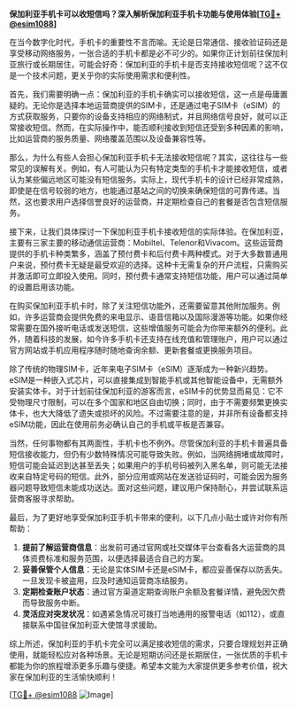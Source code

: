 **保加利亚手机卡可以收短信吗？深入解析保加利亚手机卡功能与使用体验[[TG💪+ @esim1088](https://t.me/s/esim1088)]**

在当今数字化时代，手机卡的重要性不言而喻。无论是日常通信、接收验证码还是享受移动网络服务，一张合适的手机卡都是必不可少的。如果你正计划前往保加利亚旅行或长期居住，可能会好奇：保加利亚的手机卡是否支持接收短信呢？这不仅是一个技术问题，更关乎你的实际使用需求和便利性。

首先，我们需要明确一点：保加利亚的手机卡确实可以接收短信，这一点是毋庸置疑的。无论你是选择本地运营商提供的SIM卡，还是通过电子SIM卡（eSIM）的方式获取服务，只要你的设备支持相应的网络制式，并且网络信号良好，就可以正常接收短信。然而，在实际操作中，能否顺利接收到短信还受到多种因素的影响，比如运营商的服务质量、网络覆盖范围以及设备兼容性等。

那么，为什么有些人会担心保加利亚手机卡无法接收短信呢？其实，这往往与一些常见的误解有关。例如，有人可能认为只有特定类型的手机卡才能接收短信，或者认为某些偏远地区可能没有短信服务。实际上，现代手机卡的设计已经非常成熟，即使是在信号较弱的地方，也能通过基站之间的切换来确保短信的可靠传递。当然，这也要求用户选择信誉良好的运营商，并定期检查自己的套餐是否包含短信服务。

接下来，让我们具体探讨一下保加利亚手机卡接收短信的实际体验。在保加利亚，主要有三家主要的移动通信运营商：Mobiltel、Telenor和Vivacom。这些运营商提供的手机卡种类繁多，涵盖了预付费卡和后付费卡两种模式。对于大多数普通用户来说，预付费卡无疑是最受欢迎的选择。这种卡无需复杂的开户流程，只需购买并激活即可立即投入使用。同时，预付费卡通常支持短信功能，用户可以通过简单的设置启用该功能。

在购买保加利亚手机卡时，除了关注短信功能外，还需要留意其他附加服务。例如，许多运营商会提供免费的来电显示、语音信箱以及国际漫游等功能。如果你经常需要在国外接听电话或发送短信，这些增值服务可能会为你带来额外的便利。此外，随着科技的发展，如今许多手机卡还支持在线充值和管理账户，用户可以通过官方网站或手机应用程序随时随地查询余额、更新套餐或更换服务项目。

除了传统的物理SIM卡，近年来电子SIM卡（eSIM）逐渐成为一种新兴趋势。eSIM是一种嵌入式芯片，可以直接集成到智能手机或其他智能设备中，无需额外安装实体卡。对于计划前往保加利亚的游客而言，eSIM卡的优势显而易见：它不受物理尺寸限制，可以在多个国家和地区自由切换；同时，由于不需要频繁更换实体卡，也大大降低了遗失或损坏的风险。不过需要注意的是，并非所有设备都支持eSIM功能，因此在使用前务必确认自己的手机或平板是否兼容。

当然，任何事物都有其两面性，手机卡也不例外。尽管保加利亚的手机卡普遍具备短信接收能力，但仍有少数特殊情况可能导致失败。例如，当网络拥堵或故障时，短信可能会延迟到达甚至丢失；如果用户的手机号码被列入黑名单，则可能无法接收来自特定号码的短信。此外，部分应用或网站在发送验证码时，可能会因为服务器问题导致短信未能成功送达。面对这些问题，建议用户保持耐心，并尝试联系运营商客服寻求帮助。

最后，为了更好地享受保加利亚手机卡带来的便利，以下几点小贴士或许对你有所帮助：

1. **提前了解运营商信息**：出发前可通过官网或社交媒体平台查看各大运营商的具体资费标准和服务范围，以便选择最适合自己的方案。
2. **妥善保管个人信息**：无论是实体SIM卡还是eSIM卡，都应妥善保存以防丢失。一旦发现卡被盗用，应及时通知运营商冻结服务。
3. **定期检查账户状态**：通过官方渠道定期查询账户余额及套餐详情，避免因欠费而导致服务中断。
4. **灵活应对突发状况**：如遇紧急情况可拨打当地通用的报警电话（如112），或直接联系中国驻保加利亚大使馆寻求援助。

综上所述，保加利亚的手机卡完全可以满足接收短信的需求，只要合理规划并正确使用，就能轻松应对各种场景。无论是短期访问还是长期居住，一张优质的手机卡都能为你的旅程增添更多乐趣与便捷。希望本文能为大家提供更多参考价值，祝大家在保加利亚的生活愉快顺利！

[[TG💪+ @esim1088](https://t.me/s/esim1088) ![Image](https://i.postimg.cc/4NQfJmqS/Snipaste-2025-05-13-00-14-12.png)]